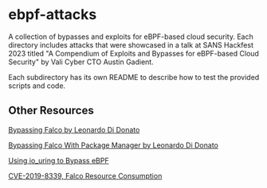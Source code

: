 # ebpf-attacks
A collection of bypasses and exploits for eBPF-based cloud security. Each directory includes attacks that were showcased
in a talk at SANS Hackfest 2023 titled "A Compendium of Exploits and Bypasses for eBPF-based Cloud Security" by Vali Cyber CTO Austin Gadient.

Each subdirectory has its own README to describe how to test the provided scripts and code.

## Other Resources
[Bypassing Falco by Leonardo Di Donato](https://www.youtube.com/watch?v=nGqWskXRSmo)

[Bypassing Falco With Package Manager by Leonardo Di Donato](https://www.youtube.com/watch?v=iDcYR3BJtPU)

[Using io_uring to Bypass eBPF](https://www.form3.tech/blog/engineering/bypassing-ebpf-tools)

[CVE-2019-8339, Falco Resource Consumption](https://nvd.nist.gov/vuln/detail/CVE-2019-8339)

